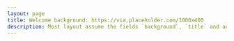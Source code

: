 ```yaml
--- 
layout: page 
title: Welcome background: https://via.placeholder.com/1000x400 
description: Most layout assume the fields `background`, `title` and an optional `description` 
---
```


